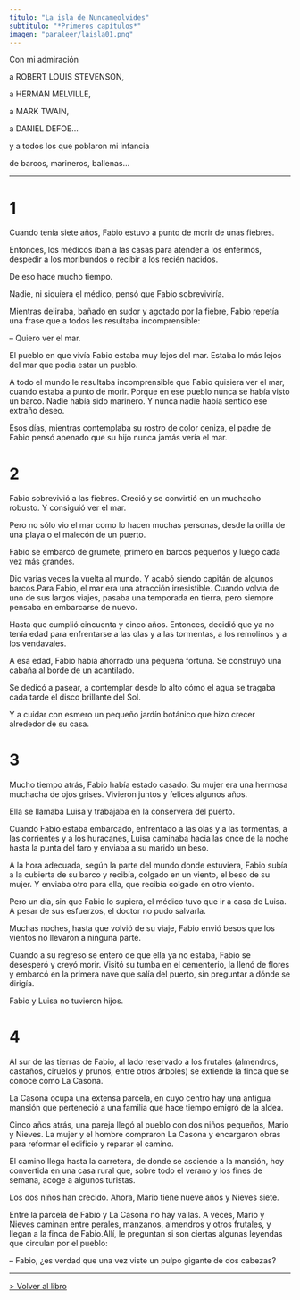 ```yaml
---
titulo: "La isla de Nuncameolvides"
subtitulo: "*Primeros capítulos*"
imagen: "paraleer/laisla01.png"
---
```

Con mi admiración

a ROBERT LOUIS STEVENSON,

a HERMAN MELVILLE,

a MARK TWAIN,

a DANIEL DEFOE…

y a todos los que poblaron mi infancia

de barcos, marineros, ballenas…

* * *

# 1

Cuando tenía siete años, Fabio estuvo a punto de morir de unas fiebres.

Entonces, los médicos iban a las casas para atender a los enfermos, despedir
a los moribundos o recibir a los recién nacidos.

De eso hace mucho tiempo.

Nadie, ni siquiera el médico, pensó que Fabio sobreviviría.

Mientras deliraba, bañado en sudor y agotado por la fiebre, Fabio repetía una
frase que a todos les resultaba incomprensible:

– Quiero ver el mar.

El pueblo en que vivía Fabio estaba muy lejos del mar. Estaba lo más lejos
del mar que podía estar un pueblo.

A todo el mundo le resultaba incomprensible que Fabio quisiera ver el mar,
cuando estaba a punto de morir. Porque en ese pueblo nunca se había visto un
barco. Nadie había sido marinero. Y nunca nadie había sentido ese extraño
deseo.

Esos días, mientras contemplaba su rostro de color ceniza, el padre de Fabio
pensó apenado que su hijo nunca jamás vería el mar.

# 2

Fabio sobrevivió a las fiebres. Creció y se convirtió en un muchacho robusto.
Y consiguió ver el mar.

Pero no sólo vio el mar como lo hacen muchas personas, desde la orilla de una
playa o el malecón de un puerto.

Fabio se embarcó de grumete, primero en barcos pequeños y luego cada vez más
grandes.

Dio varias veces la vuelta al mundo. Y acabó siendo capitán de algunos
barcos.Para Fabio, el mar era una atracción irresistible. Cuando volvía de
uno de sus largos viajes, pasaba una temporada en tierra, pero siempre
pensaba en embarcarse de nuevo.

Hasta que cumplió cincuenta y cinco años. Entonces, decidió que ya no tenía
edad para enfrentarse a las olas y a las tormentas, a los remolinos y a los
vendavales.

A esa edad, Fabio había ahorrado una pequeña fortuna. Se construyó una cabaña
al borde de un acantilado.

Se dedicó a pasear, a contemplar desde lo alto cómo el agua se tragaba cada
tarde el disco brillante del Sol.

Y a cuidar con esmero un pequeño jardín botánico que hizo crecer alrededor de
su casa.

# 3

Mucho tiempo atrás, Fabio había estado casado. Su mujer era una hermosa
muchacha de ojos grises. Vivieron juntos y felices algunos años.

Ella se llamaba Luisa y trabajaba en la conservera del puerto.

Cuando Fabio estaba embarcado, enfrentado a las olas y a las tormentas, a las
corrientes y a los huracanes, Luisa caminaba hacia las once de la noche hasta
la punta del faro y enviaba a su marido un beso.

A la hora adecuada, según la parte del mundo donde estuviera, Fabio subía a
la cubierta de su barco y recibía, colgado en un viento, el beso de su mujer.
Y enviaba otro para ella, que recibía colgado en otro viento.

Pero un día, sin que Fabio lo supiera, el médico tuvo que ir a casa de Luisa.
A pesar de sus esfuerzos, el doctor no pudo salvarla.

Muchas noches, hasta que volvió de su viaje, Fabio envió besos que los
vientos no llevaron a ninguna parte.

Cuando a su regreso se enteró de que ella ya no estaba, Fabio se desesperó y
creyó morir. Visitó su tumba en el cementerio, la llenó de flores y embarcó
en la primera nave que salía del puerto, sin preguntar a dónde se dirigía.

Fabio y Luisa no tuvieron hijos.

# 4

Al sur de las tierras de Fabio, al lado reservado a los frutales (almendros,
castaños, ciruelos y prunos, entre otros árboles) se extiende la finca que se
conoce como La Casona.

La Casona ocupa una extensa parcela, en cuyo centro hay una antigua mansión
que perteneció a una familia que hace tiempo emigró de la aldea.

Cinco años atrás, una pareja llegó al pueblo con dos niños pequeños, Mario y
Nieves. La mujer y el hombre compraron La Casona y encargaron obras para
reformar el edificio y reparar el camino.

El camino llega hasta la carretera, de donde se asciende a la mansión, hoy
convertida en una casa rural que, sobre todo el verano y los fines de semana,
acoge a algunos turistas.

Los dos niños han crecido. Ahora, Mario tiene nueve años y Nieves siete.

Entre la parcela de Fabio y La Casona no hay vallas. A veces, Mario y Nieves
caminan entre perales, manzanos, almendros y otros frutales, y llegan a la
finca de Fabio.Allí, le preguntan si son ciertas algunas leyendas que
circulan por el pueblo:

– Fabio, ¿es verdad que una vez viste un pulpo gigante de dos cabezas?

* * *

[> Volver al libro](/ver/mislibros/la-isla)

